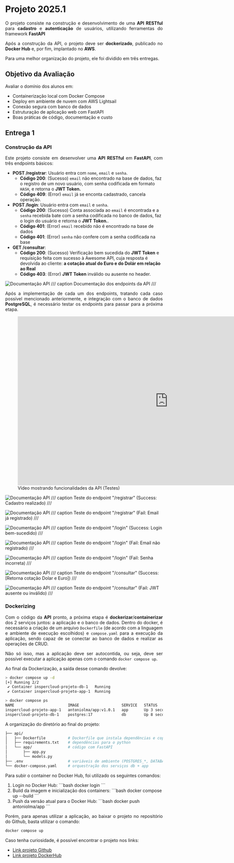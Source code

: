 # **Projeto 2025.1**

<p align="justify">
O projeto consiste na construção e desenvolvimento de uma <b>API RESTful</b> para <b>cadastro</b> e <b>autenticação</b> de usuários, utilizando ferramentas do framework <b>FastAPI</b>
</p>

<p align="justify">
Após a construção da API, o projeto deve ser <b>dockerizado</b>, publicado no <b>Docker Hub</b> e, por fim, implantado no <b>AWS</b>.
</p>

<p align="justify">
Para uma melhor organização do projeto, ele foi dividido em três entregas.
</p>

## **Objetivo da Avaliação**

<p align="justify">
Avaliar o domínio dos alunos em:
</p>

<ul>
    <li>Containerização local com Docker Compose</li>
    <li>Deploy em ambiente de nuvem com AWS Lightsail</li>
    <li>Conexão segura com banco de dados</li>
    <li>Estruturação de aplicação web com FastAPI</li>
    <li>Boas práticas de código, documentação e custo</li>
</ul>

## Entrega 1

### Construção da API
<p align="justify">
Este projeto consiste em desenvolver uma <b>API RESTful</b> em <b>FastAPI</b>, com três endpoints básicos:
</p>

<ul>
    <li>
        <b>POST /registrar</b>: Usuário entra com <code>nome</code>, <code>email</code> e <code>senha</code>.
        <ul>
            <li><b>Código 200</b>: (Sucesso) <code>email</code> não encontrado na base de dados, faz o registro de um novo usuário, com senha codificada em formato <code>HASH</code>, e retorna o <b>JWT Token.</b></li>
            <li><b>Código 409</b>: (Error) <code>email</code> já se enconta cadastrado, cancela operação.</li>
        </ul>
    </li>
    <li>
        <b>POST /login</b>: Usuário entra com <code>email</code> e <code>senha</code>.
        <ul>
            <li><b>Código 200</b>: (Sucesso) Conta associada ao <code>email</code> é encontrada e a <code>senha</code> recebida bate com a senha codificada no banco de dados, faz o login do usuário e retorna o <b>JWT Token.</b>.</li>
            <li><b>Código 401</b>: (Error) <code>email</code> recebido não é encontrado na base de dados</li>
            <li><b>Código 401</b>: (Error) <code>senha</code> não confere com a senha codificada na base</li>
        </ul>
    </li>   
    <li>
        <b>GET /consultar</b>: 
        <ul>
            <li><b>Código 200</b>: (Sucesso) Verificação bem sucedida do <b>JWT Token</b> e requisição feita com sucesso à Awesome API, cuja resposta é devolvida ao cliente: <b>a cotação atual do Euro e do Dolár em relação ao Real</b></li>
            <li><b>Código 403</b>: (Error) <b>JWT Token</b> inválido ou ausente no header.</li>
        </ul>
    </li>
</ul>

![Documentação API](./img/doc_api.jpeg)
/// caption
Documentação dos endpoints da API
///

<p align="justify">
Após a implementação de cada um dos endpoints, tratando cada caso possível mencionado anteriormente, e integração com o banco de dados <b>PostgreSQL</b>, é necessário testar os endpoints para passar para a próxima etapa.
</p>

<figure>
  <iframe
    width="960"
    height="540"
    src="https://www.youtube.com/embed/wQ80j4tuGUE"
    title="Vídeo testando API"
    frameborder="0"
    allow="accelerometer; autoplay; clipboard-write; encrypted-media; gyroscope; picture-in-picture"
    allowfullscreen
  ></iframe>
  <figcaption>Vídeo mostrando funcionalidades da API (Testes)</figcaption>
</figure>

![Documentação API](./img/registrar_suc.jpeg)
/// caption
Teste do endpoint "/registrar" (Success: Cadastro realizado)
///

![Documentação API](./img/registrar_err.jpeg)
/// caption
Teste do endpoint "/registrar" (Fail: Email já registrado)
///

![Documentação API](./img/login_suc.jpeg)
/// caption
Teste do endpoint "/login" (Success: Login bem-sucedido)
///

![Documentação API](./img/login_err1.jpeg)
/// caption
Teste do endpoint "/login" (Fail: Email não registrado)
///

![Documentação API](./img/login_err2.jpeg)
/// caption
Teste do endpoint "/login" (Fail: Senha incorreta)
///

![Documentação API](./img/consultar_suc.jpeg)
/// caption
Teste do endpoint "/consultar" (Success: [Retorna cotação Dolar e Euro])
///

![Documentação API](./img/consultar_err.jpeg)
/// caption
Teste do endpoint "/consultar" (Fail: JWT ausente ou inválido)
///

### Dockerizing

<p align="justify">
Com o código da <b>API</b> pronto, a próxima etapa é <b>dockerizar</b>/<b>containerizar</b> dos 2 serviços juntos: a aplicação e o banco de dados. Dentro do docker, é necessário a criação de um arquivo <code>Dockerfile</code> (de acordo com a linguagem e ambiente de execução escolhidos) e <code>compose.yaml</code> para a execução da aplicação, sendo capaz de se conectar ao banco de dados e realizar as operações de CRUD. 
</p>

<p align="justify">
Não só isso, mas a aplicação deve ser autocontida, ou seja, deve ser possível executar a aplicação apenas com o comando <code>docker compose up</code>.
</p>

<p align="justify">
Ao final da Dockerização, a saída desse comando devolve:
</p>

``` bash 
> docker compose up -d
[+] Running 2/2
 ✔ Container inspercloud-projeto-db-1   Running
 ✔ Container inspercloud-projeto-app-1  Running  

> docker compose ps
NAME                        IMAGE                   SERVICE   STATUS         PORTS
inspercloud-projeto-app-1   antoniolma/app:v1.0.1   app       Up 3 seconds   0.0.0.0:8080->80/tcp
inspercloud-projeto-db-1    postgres:17             db        Up 8 seconds   0.0.0.0:5432->5432/tcp
```

<p align="justify">
A organização do diretório ao final do projeto:
</p>

``` bash 
├── api/
│   ├── Dockerfile          # Dockerfile que instala dependências e copia api/app/
│   ├── requirements.txt    # dependências para o python
│   └── app/                # código com FastAPI
│       ├── app.py
│       └── models.py
├── .env                    # variáveis de ambiente (POSTGRES_*, DATABASE_URL, SECRET_KEY…)
└── docker-compose.yaml     # orquestração dos serviços db + app
```

<p align="justify">
Para subir o container no Docker Hub, foi utilizado os seguintes comandos:
</p>

<ol>
    <li> Login no Docker Hub:
    ```bash
    docker login
    ```
    </li>
    <li> Build da imagem e inicialização dos containers:
    ```bash
    docker compose up --build
    ```
    </li>
    <li> Push da versão atual para o Docker Hub:
    ```bash
    docker push antoniolma/app  
    ```
    </li>
</ol>

<p align="justify">
Porém, para apenas utilizar a aplicação, ao baixar o projeto no repositório do Github, basta utilizar o comando:
</p>

```bash
docker compose up
```

<p align="justify">
Caso tenha curiosidade, é possível encontrar o projeto nos links:
<ul>
    <li>
        <a href="https://github.com/antoniolma/insper.cloud-projeto.git">Link projeto Github</a>
    </li>
    <li>
        <a href="https://hub.docker.com/repository/docker/antoniolma/app/general">Link projeto DockerHub</a>
    </li>
</ul>
</p>
